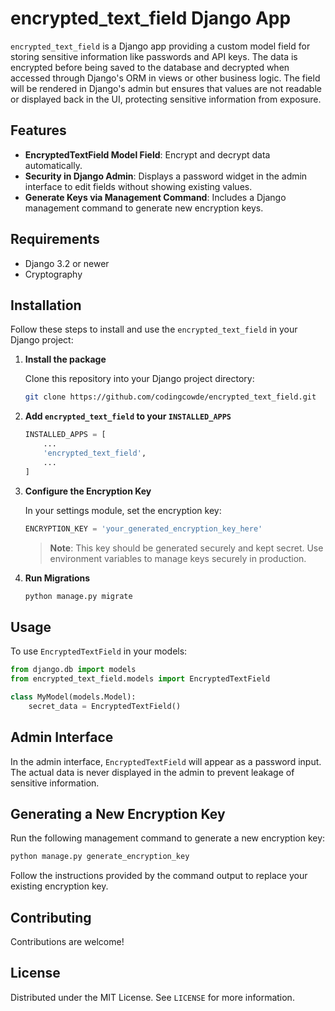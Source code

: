 # encrypted_text_field Django App

`encrypted_text_field` is a Django app providing a custom model field for storing sensitive information like passwords and API keys. The data is encrypted before being saved to the database and decrypted when accessed through Django's ORM in views or other business logic. The field will be rendered in Django's admin but ensures that values are not readable or displayed back in the UI, protecting sensitive information from exposure.

## Features

- **EncryptedTextField Model Field**: Encrypt and decrypt data automatically.
- **Security in Django Admin**: Displays a password widget in the admin interface to edit fields without showing existing values.
- **Generate Keys via Management Command**: Includes a Django management command to generate new encryption keys.

## Requirements

- Django 3.2 or newer
- Cryptography

## Installation

Follow these steps to install and use the `encrypted_text_field` in your Django project:


1. **Install the package**

   Clone this repository into your Django project directory:

   ```bash
   git clone https://github.com/codingcowde/encrypted_text_field.git
   ```

2. **Add `encrypted_text_field` to your `INSTALLED_APPS`**

   ```python
   INSTALLED_APPS = [
       ...
       'encrypted_text_field',
       ...
   ]
   ```

3. **Configure the Encryption Key**

   In your settings module, set the encryption key:

   ```python
   ENCRYPTION_KEY = 'your_generated_encryption_key_here'
   ```

   > **Note**: This key should be generated securely and kept secret. Use environment variables to manage keys securely in production.

4. **Run Migrations**

   ```bash
   python manage.py migrate
   ```

## Usage

To use `EncryptedTextField` in your models:

```python
from django.db import models
from encrypted_text_field.models import EncryptedTextField

class MyModel(models.Model):
    secret_data = EncryptedTextField()
```

## Admin Interface

In the admin interface, `EncryptedTextField` will appear as a password input. The actual data is never displayed in the admin to prevent leakage of sensitive information.

## Generating a New Encryption Key

Run the following management command to generate a new encryption key:

```bash
python manage.py generate_encryption_key
```

Follow the instructions provided by the command output to replace your existing encryption key.

## Contributing

Contributions are welcome!

## License

Distributed under the MIT License. See `LICENSE` for more information.
